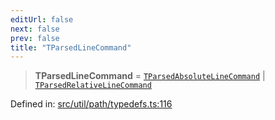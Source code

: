 ```yaml
---
editUrl: false
next: false
prev: false
title: "TParsedLineCommand"
---
```


> **TParsedLineCommand** = [`TParsedAbsoluteLineCommand`](/api/type-aliases/tparsedabsolutelinecommand/) \| [`TParsedRelativeLineCommand`](/api/type-aliases/tparsedrelativelinecommand/)

Defined in: [src/util/path/typedefs.ts:116](https://github.com/fabricjs/fabric.js/blob/977f797255d8c56b5b68360b0d45bed33697d2e8/src/util/path/typedefs.ts#L116)
